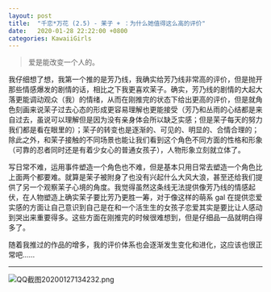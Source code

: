 ```yaml
---
layout: post
title:  "千恋*万花 (2.5) - 茉子 + ：为什么她值得这么高的评价"
date:   2020-01-28 22:22:00 +0800
categories: KawaiiGirls
---
```


> 爱是能改变一个人的。

我仔细想了想，我第一个推的是芳乃线，我确实给芳乃线非常高的评价，但是抛开那些情感爆发的剧情的话，相比之下我更喜欢茉子。确实，芳乃线的剧情的大起大落更能调动观众（我）的情绪，从而在刚推完的状态下给出更高的评价，但是就角色刻画来说茉子过去心态的形成更容易理解也更能接受（芳乃和丛雨的心结都是来自过去，虽说可以理解但是因为没有亲身体会所以缺乏实感；但是茉子每天的努力我们都是看在眼里的）；茉子的转变也是逐渐的、可见的、明显的、合情合理的；除此之外，和茉子接触的不同场景也能让我们看到这个角色不同方面的性格和形象（可靠的忍者同时还是有着少女心的普通女孩子），人物形象立刻就立体了。

写日常不难，运用事件塑造一个角色也不难，但是基本只用日常去塑造一个角色比上面两个都要难。就算是茉子被附身了也没有兴起什么大风大浪，甚至还给我们提供了另一个观察茉子心境的角度。我觉得虽然这条线无法提供像芳乃线的情感起伏，在人物塑造上确实茉子要比芳乃更胜一筹，对于像这样的萌系 gal 在提供恋爱实感的方面让自己意识到自己是在和一个活生生的女孩子恋爱其实是要比让人感动到哭出来重要得多。这些方面在刚推完的时候很难想到，但是仔细品一品就明白得多了。

随着我推过的作品的增多，我的评价体系也会逐渐发生变化和进化，这应该也很正常吧……

---

![QQ截图20200127134232.png](https://i.loli.net/2020/01/28/Jx6TwifDbHaPsRC.png)

